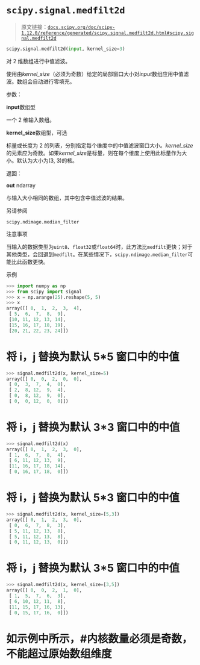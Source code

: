 # `scipy.signal.medfilt2d`

> 原文链接：[`docs.scipy.org/doc/scipy-1.12.0/reference/generated/scipy.signal.medfilt2d.html#scipy.signal.medfilt2d`](https://docs.scipy.org/doc/scipy-1.12.0/reference/generated/scipy.signal.medfilt2d.html#scipy.signal.medfilt2d)

```py
scipy.signal.medfilt2d(input, kernel_size=3)
```

对 2 维数组进行中值滤波。

使用由*kernel_size*（必须为奇数）给定的局部窗口大小对*input*数组应用中值滤波。数组会自动进行零填充。

参数：

**input**数组型

一个 2 维输入数组。

**kernel_size**数组型，可选

标量或长度为 2 的列表，分别指定每个维度中的中值滤波窗口大小。*kernel_size*的元素应为奇数。如果*kernel_size*是标量，则在每个维度上使用此标量作为大小。默认为大小为(3, 3)的核。

返回：

**out** ndarray

与输入大小相同的数组，其中包含中值滤波的结果。

另请参阅

`scipy.ndimage.median_filter`

注意事项

当输入的数据类型为`uint8`、`float32`或`float64`时，此方法比`medfilt`更快；对于其他类型，会回退到`medfilt`。在某些情况下，`scipy.ndimage.median_filter`可能比此函数更快。

示例

```py
>>> import numpy as np
>>> from scipy import signal
>>> x = np.arange(25).reshape(5, 5)
>>> x
array([[ 0,  1,  2,  3,  4],
 [ 5,  6,  7,  8,  9],
 [10, 11, 12, 13, 14],
 [15, 16, 17, 18, 19],
 [20, 21, 22, 23, 24]]) 
```

# 将 i，j 替换为默认 5*5 窗口中的中值

```py
>>> signal.medfilt2d(x, kernel_size=5)
array([[ 0,  0,  2,  0,  0],
 [ 0,  3,  7,  4,  0],
 [ 2,  8, 12,  9,  4],
 [ 0,  8, 12,  9,  0],
 [ 0,  0, 12,  0,  0]]) 
```

# 将 i，j 替换为默认 3*3 窗口中的中值

```py
>>> signal.medfilt2d(x)
array([[ 0,  1,  2,  3,  0],
 [ 1,  6,  7,  8,  4],
 [ 6, 11, 12, 13,  9],
 [11, 16, 17, 18, 14],
 [ 0, 16, 17, 18,  0]]) 
```

# 将 i，j 替换为默认 5*3 窗口中的中值

```py
>>> signal.medfilt2d(x, kernel_size=[5,3])
array([[ 0,  1,  2,  3,  0],
 [ 0,  6,  7,  8,  3],
 [ 5, 11, 12, 13,  8],
 [ 5, 11, 12, 13,  8],
 [ 0, 11, 12, 13,  0]]) 
```

# 将 i，j 替换为默认 3*5 窗口中的中值

```py
>>> signal.medfilt2d(x, kernel_size=[3,5])
array([[ 0,  0,  2,  1,  0],
 [ 1,  5,  7,  6,  3],
 [ 6, 10, 12, 11,  8],
 [11, 15, 17, 16, 13],
 [ 0, 15, 17, 16,  0]]) 
```

# 如示例中所示，#内核数量必须是奇数，不能超过原始数组维度
